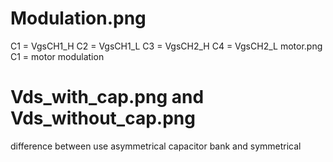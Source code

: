 # Modulation.png
C1 = VgsCH1_H
C2 = VgsCH1_L
C3 = VgsCH2_H
C4 = VgsCH2_L
motor.png C1 = motor modulation

# Vds_with_cap.png and Vds_without_cap.png
difference between use asymmetrical capacitor bank and symmetrical
